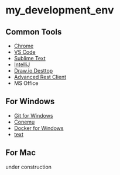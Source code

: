 # my_development_env

## Common Tools

- [Chrome](https://www.google.co.jp/chrome/browser/desktop/index.html)
- [VS Code](https://code.visualstudio.com/)
- [Sublime Text](https://www.sublimetext.com/)
- [IntelliJ](https://www.jetbrains.com/idea/download/#section=windows)
- [Draw.io Desttop](https://chrome.google.com/webstore/detail/drawio-desktop/pebppomjfocnoigkeepgbmcifnnlndla?gl=JP&hl=ja)
- [Advanced Rest Client](https://chrome.google.com/webstore/detail/advanced-rest-client/hgmloofddffdnphfgcellkdfbfbjeloo)
- MS Office

## For Windows

- [Git for Windows](http://gitforwindows.org/)
- [Conemu](https://conemu.github.io/)
- [Docker for Windows](https://docs.docker.com/docker-for-windows/install/)
- [text](url)

## For Mac

under construction
